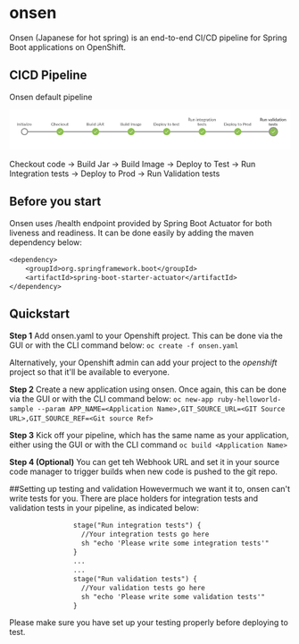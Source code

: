 # onsen
Onsen (Japanese for hot spring) is an end-to-end CI/CD pipeline for Spring Boot applications on OpenShift.

## CICD Pipeline
Onsen default pipeline

![Image of Pipeline](https://raw.githubusercontent.com/rrezel/onsen/master/screenshot.png)

Checkout code &rarr; Build Jar &rarr; Build Image &rarr; Deploy to Test &rarr; Run Integration tests &rarr; Deploy to Prod &rarr; Run Validation tests

## Before you start

Onsen uses /health endpoint provided by Spring Boot Actuator for both liveness and readiness. It can be done easily by adding the maven dependency below:

```
<dependency>
    <groupId>org.springframework.boot</groupId>
    <artifactId>spring-boot-starter-actuator</artifactId>
</dependency>
```


## Quickstart
**Step 1**
Add onsen.yaml to your Openshift project. This can be done via the GUI or with the CLI command below:
 `oc create -f onsen.yaml`

Alternatively, your Openshift admin can add your project to the *openshift* project so that it'll be available to everyone.

**Step 2**
Create a new application using onsen. Once again, this can be done via the GUI or with the CLI command below:
`oc new-app ruby-helloworld-sample --param APP_NAME=<Application Name>,GIT_SOURCE_URL=<GIT Source URL>,GIT_SOURCE_REF=<Git source Ref>`

**Step 3**
Kick off your pipeline, which has the same name as your application, either using the GUI or with the CLI command
`oc build <Application Name>`

**Step 4 (Optional)**
You can get teh Webhook URL and set it in your source code manager to trigger builds when new code is pushed to the git repo.

##Setting up testing and validation
Howevermuch we want it to, onsen can't write tests for you. There are place holders for integration tests and validation tests in your pipeline, as indicated below:

```
                stage("Run integration tests") {
                  //Your integration tests go here
                  sh "echo 'Please write some integration tests'"
                }
                ...
                ...
                stage("Run validation tests") {
                  //Your validation tests go here
                  sh "echo 'Please write some validation tests'"
                }
```

Please make sure you have set up your testing properly before deploying to test.



